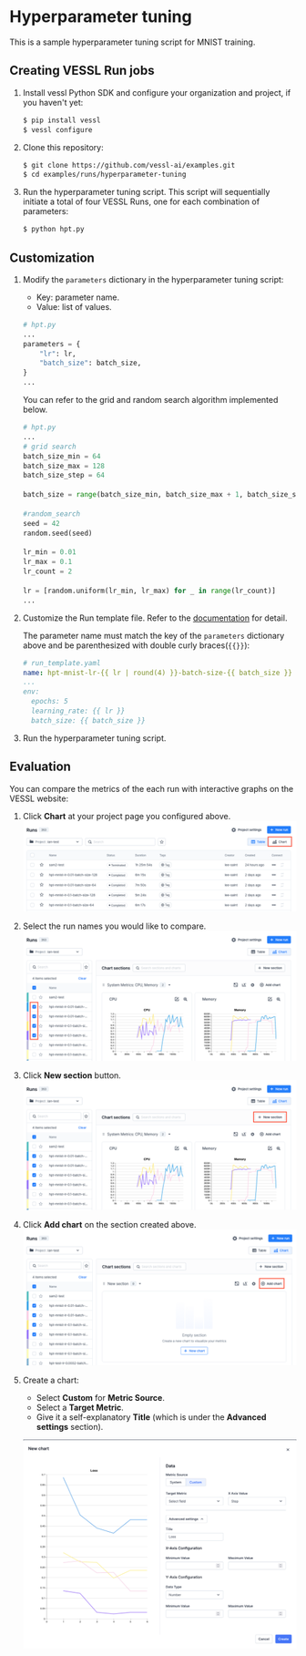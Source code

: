 # Hyperparameter tuning

This is a sample hyperparameter tuning script for MNIST training.

## Creating VESSL Run jobs
1. Install vessl Python SDK and configure your organization and project, if you haven't yet:
    ```sh
    $ pip install vessl
    $ vessl configure
    ```

2. Clone this repository:
    ```sh
    $ git clone https://github.com/vessl-ai/examples.git
    $ cd examples/runs/hyperparameter-tuning
    ```

3. Run the hyperparameter tuning script. This script will sequentially initiate a total of four VESSL Runs, one for each combination of parameters:
    ```sh
    $ python hpt.py
    ```

## Customization
1. Modify the `parameters` dictionary in the hyperparameter tuning script:
    - Key: parameter name.
    - Value: list of values.
    
    ```python
    # hpt.py
    ...
    parameters = {
        "lr": lr,
        "batch_size": batch_size,
    }
    ...
    ```

    You can refer to the grid and random search algorithm implemented below.

    ```python
    # hpt.py
    ...
    # grid search
    batch_size_min = 64
    batch_size_max = 128
    batch_size_step = 64
    
    batch_size = range(batch_size_min, batch_size_max + 1, batch_size_step)

    #random_search
    seed = 42
    random.seed(seed)

    lr_min = 0.01
    lr_max = 0.1
    lr_count = 2

    lr = [random.uniform(lr_min, lr_max) for _ in range(lr_count)]
    ...
    ```

2. Customize the Run template file. Refer to the [documentation](https://docs.vessl.ai/reference/yaml/run-yaml) for detail.
    
    The parameter name must match the key of the `parameters` dictionary above and be parenthesized with double curly braces(`{{}}`):

    ```yaml
    # run_template.yaml
    name: hpt-mnist-lr-{{ lr | round(4) }}-batch-size-{{ batch_size }}
    ...
    env:
      epochs: 5
      learning_rate: {{ lr }}
      batch_size: {{ batch_size }}
    ```

3. Run the hyperparameter tuning script.

## Evaluation

You can compare the metrics of the each run with interactive graphs on the VESSL website:

1. Click **Chart** at your project page you configured above.
    ![img](assets/chart.png)

2. Select the run names you would like to compare.
    ![img](assets/select.png)

3. Click **New section** button.
    ![img](assets/new-section.png)

4. Click **Add chart** on the section created above.
    ![img](assets/add-chart.png)

5. Create a chart:
    - Select **Custom** for **Metric Source**.
    - Select a **Target Metric**.
    - Give it a self-explanatory **Title** (which is under the **Advanced settings** section).

    ![img](assets/create-chart.png)